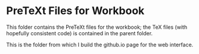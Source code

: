 # PreTeXt Files for Workbook

This folder contains the PreTeXt files for the workbook; the TeX files (with hopefully consistent code) is contained in the parent folder.

This is the folder from which I build the github.io page for the web interface.
    
